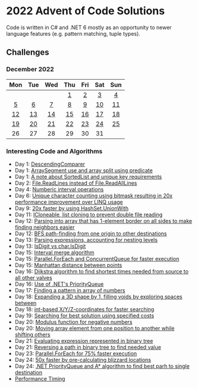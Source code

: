 # 2022 Advent of Code Solutions

Code is written in C# and .NET 6 mostly as an opportunity to newer language features (e.g. pattern matching, tuple types).

## Challenges

### December 2022

| Mon | Tue | Wed | Thu | Fri | Sat | Sun |
|:---:|:---:|:---:|:---:|:---:|:---:|:---:|
|     |     |     |   [1](https://adventofcode.com/2022/day/1) |   [2](https://adventofcode.com/2022/day/2) |   [3](https://adventofcode.com/2022/day/3) |   [4](https://adventofcode.com/2022/day/4) |
|   [5](https://adventofcode.com/2022/day/5) |   [6](https://adventofcode.com/2022/day/6) |   [7](https://adventofcode.com/2022/day/7) |   [8](https://adventofcode.com/2022/day/8) |   [9](https://adventofcode.com/2022/day/9) |  [10](https://adventofcode.com/2022/day/10) |  [11](https://adventofcode.com/2022/day/11) |
|  [12](https://adventofcode.com/2022/day/12) |  [13](https://adventofcode.com/2022/day/13) |  [14](https://adventofcode.com/2022/day/14) |  [15](https://adventofcode.com/2022/day/15) |  [16](https://adventofcode.com/2022/day/16) |  [17](https://adventofcode.com/2022/day/17) |  [18](https://adventofcode.com/2022/day/18) |
|  [19](https://adventofcode.com/2022/day/19) |  [20](https://adventofcode.com/2022/day/20) |  [21](https://adventofcode.com/2022/day/21) |  [22](https://adventofcode.com/2022/day/22) |  [23](https://adventofcode.com/2022/day/23) |  [24](https://adventofcode.com/2022/day/24) |  [25](https://adventofcode.com/2022/day/25) |
|  26 |  27 |  28 |  29 |  30 |  31 | &nbsp; |

### Interesting Code and Algorithms

* Day 1: [DescendingComparer](https://github.com/theperiscope/advent-of-code-2022/blob/main/day01/Program.cs#L34)
* Day 1: [ArraySegment use and array split using predicate](https://github.com/theperiscope/advent-of-code-2022/blob/main/shared/Utils.cs#L55)
* Day 1: [A note about SortedList and unique key requirements](https://github.com/theperiscope/advent-of-code-2022/blob/main/day01/Program.cs#L18)
* Day 2: [File.ReadLines instead of File.ReadAllLines](https://github.com/theperiscope/advent-of-code-2022/blob/main/day02/Program.cs#L33)
* Day 4: [Numberic interval operations](https://github.com/theperiscope/advent-of-code-2022/blob/main/shared/Interval.cs)
* Day 6: [Unique character counting using bitmask resulting in 20x performance improvement over LINQ usage](https://github.com/theperiscope/advent-of-code-2022/commit/a8bd8e9b63aad69afcef23546046ee9c3b1c4548)
* Day 9: [20x faster by using HashSet.UnionWith](https://github.com/theperiscope/advent-of-code-2022/commit/2cf8723d02b63c31d0ca4cdd38c134ba119b13a6)
* Day 11: [ICloneable, list cloning to prevent double file reading](https://github.com/theperiscope/advent-of-code-2022/blob/main/shared/Utils.cs#L24)
* Day 12: [Parsing into array that has 1-element border on all sides to make finding neighbors easier](https://github.com/theperiscope/advent-of-code-2022/blob/main/day12/Program.cs#L36)
* Day 12: [BFS path-finding from one origin to other destinations](https://github.com/theperiscope/advent-of-code-2022/blob/main/day12/Program.cs#L82)
* Day 13: [Parsing expressions, accounting for nesting levels](https://github.com/theperiscope/advent-of-code-2022/blob/main/day13/Program.cs#L34)
* Day 13: [IsDigit vs char.IsDigit](https://github.com/theperiscope/advent-of-code-2022/blob/main/day13/Program.cs#L30)
* Day 15: [Interval merge algorithm](https://github.com/theperiscope/advent-of-code-2022/blob/main/shared/Interval.cs#L24)
* Day 15: [Parallel.ForEach and ConcurrentQueue for faster execution](https://github.com/theperiscope/advent-of-code-2022/blob/main/day15/Program.cs#L53)
* Day 15: [Manhattan distance between points](https://github.com/theperiscope/advent-of-code-2022/blob/main/shared/Point.cs#L15)
* Day 16: [Dijkstra algorithm to find shortest times needed from source to all other valves](https://github.com/theperiscope/advent-of-code-2022/blob/main/day16/Program.cs#L63)
* Day 16: [Use of .NET's PriorityQueue](https://github.com/theperiscope/advent-of-code-2022/blob/main/day16/Program.cs#L70)
* Day 17: [Finding a pattern in array of numbers](https://github.com/theperiscope/advent-of-code-2022/blob/main/day17/Program.cs#L91)
* Day 18: [Expanding a 3D shape by 1, filling voids by exploring spaces between](https://github.com/theperiscope/advent-of-code-2022/blob/main/day18/Program.cs)
* Day 18: [int-based X/Y/Z-coordinates for faster searching](https://github.com/theperiscope/advent-of-code-2022/blob/main/day18/Program.cs#L113)
* Day 19: [Searching for best solution using specified costs](https://github.com/theperiscope/advent-of-code-2022/blob/main/day19/Program.cs)
* Day 20: [Modulus function for negative numbers](https://github.com/theperiscope/advent-of-code-2022/blob/main/shared/Utils.cs#L43)
* Day 20: [Moving array element from one position to another while shifting others](https://github.com/theperiscope/advent-of-code-2022/blob/main/shared/Utils.cs#L30)
* Day 21: [Evaluating expression represented in binary tree](https://github.com/theperiscope/advent-of-code-2022/blob/main/day21/Program.cs#L93)
* Day 21: [Reversing a path in binary tree to find needed value](https://github.com/theperiscope/advent-of-code-2022/blob/main/day21/Program.cs#L40)
* Day 23: [Parallel.ForEach for 75% faster execution](https://github.com/theperiscope/advent-of-code-2022/commit/f111e9542a5988cc07e916d1e6991e16b1d27a96)
* Day 24: [50x faster by pre-calculating blizzard locations](https://github.com/theperiscope/advent-of-code-2022/commit/cb03b1ef292b380acc343d108f43f15cab2480de)
* Day 24: [.NET PriorityQueue and A* algorithm to find best parh to single destination](https://github.com/theperiscope/advent-of-code-2022/blob/main/day24/Program.cs#L53)
* [Performance Timing](https://github.com/theperiscope/advent-of-code-2022/blob/main/shared/Perf.cs)
